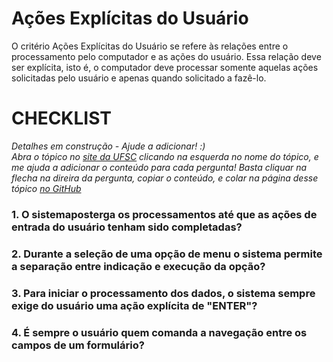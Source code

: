 # Ações Explícitas do Usuário 

O critério Ações Explícitas do Usuário se refere às relações entre o processamento pelo computador e as ações do usuário. Essa relação deve ser explícita, isto é, o computador deve processar somente aquelas ações solicitadas pelo usuário e apenas quando solicitado a fazê-lo.

# CHECKLIST

*Detalhes em construção - Ajude a adicionar! :)*  
*Abra o tópico no [site da UFSC](http://www.labiutil.inf.ufsc.br/ergolist/quest.htm) 
clicando na esquerda no nome do tópico, e me ajuda a adicionar o conteúdo para cada pergunta!
Basta cliquar na flecha na direira da pergunta, copiar o conteúdo, e colar na página desse tópico 
[no GitHub](https://github.com/usabilidade/usabilidade.github.io)*

### 1. O sistemaposterga os processamentos até que as ações de entrada do usuário tenham sido completadas?

### 2. Durante a seleção de uma opção de menu o sistema permite a separação entre indicação e execução da opção?

### 3. Para iniciar o processamento dos dados, o sistema sempre exige do usuário uma ação explícita de "ENTER"?

### 4. É sempre o usuário quem comanda a navegação entre os campos de um formulário?

